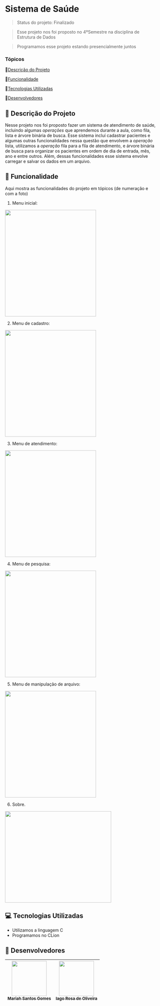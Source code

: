 # Sistema de Saúde

> Status do projeto: Finalizado

> Esse projeto nos foi proposto no 4ºSemestre na disciplina de Estrutura de Dados

> Programamos esse projeto estando presencialmente juntos 

### Tópicos

🔹[Descrição do Projeto](#pencil-descrição-do-projeto)

🔹[Funcionalidade](#mag_right-funcionalidade)

🔹[Tecnologias Utilizadas](#computer-tecnologias-utilizadas)

🔹[Desenvolvedores](#busts_in_silhouette-desenvolvedores)

## :pencil: Descrição do Projeto
Nesse projeto nos foi proposto fazer um sistema de atendimento de saúde, incluindo algumas *operações* que aprendemos durante a aula, como fila, lista e árvore binária de busca. Esse sistema incluí cadastrar pacientes e algumas outras funcionalidades nessa questão que envolvem a *operação* lista, utilizamos a *operação* fila para a fila de atendimento, e árvore binária de busca para organizar os pacientes em ordem de dia de entrada, mês, ano e entre outros. Além, dessas funcionalidades esse sistema envolve carregar e salvar os dados em um arquivo.

## :mag_right: Funcionalidade
Aqui mostra as funcionalidades do projeto em tópicos (de numeração e com a foto)

1. Menu inicial:

<div align="left">
   <img width=300 height=350 src="https://github.com/user-attachments/assets/c1602465-77e6-4750-908c-caccd6e8a5c3"/>
</div>

2. Menu de cadastro:

<div align="left">
   <img width=300 height=350 src="https://github.com/user-attachments/assets/83d287c3-4f9d-4d6a-b727-3c508babfa69"/>
</div>

3. Menu de atendimento:

<div align="left">
   <img width=300 height=350 src="https://github.com/user-attachments/assets/ead35ae8-da5a-474c-ab36-e90c604620e4"/>
</div>

4. Menu de pesquisa:

<div align="left">
   <img width=300 height=350 src="https://github.com/user-attachments/assets/512b88b3-b6fe-41c7-bf70-2157e4fd547c"/>
</div>

5. Menu de manipulação de arquivo:

<div align="left">
   <img width=300 height=350 src="https://github.com/user-attachments/assets/bcccae89-39f7-46ec-8717-06d0181dc715"/>
</div>

6. Sobre.

<div align="left">
   <img width=350 height=300 src="https://github.com/user-attachments/assets/65e9ca88-f5d1-44ba-b467-be042deda8d0"/>
</div>

## :computer: Tecnologias Utilizadas
- Utilizamos a linguagem C
- Programamos no CLion

## :busts_in_silhouette: Desenvolvedores
| [<img loading="lazy" src="https://github.com/Mariah-Gomes/ProjetoCompMovel1/assets/141663285/e6827fd1-d8fe-4740-b6fc-fbbfccd05752" width=115><br><sub>Mariah Santos Gomes</sub>](https://github.com/Mariah-Gomes) | [<img loading="lazy" src="https://github.com/Mariah-Gomes/ProjetoCompMovel1/assets/141663285/66d7e656-b9e4-43b7-94fa-931b736df881" width=115><br><sub>Iago Rosa de Oliveira</sub>](https://github.com/iagorosa28) |
| :---: | :---: |
